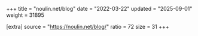 +++
title = "noulin.net/blog"
date = "2022-03-22"
updated = "2025-09-01"
weight = 31895

[extra]
source = "https://noulin.net/blog/"
ratio = 72
size = 31
+++

